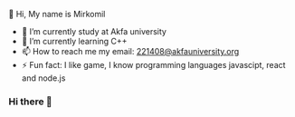 👋 Hi, My name is Mirkomil
- 🔭 I’m currently study at Akfa university
- 🌱 I’m currently learning C++
- 📫 How to reach me my email: 221408@akfauniversity.org
- ⚡ Fun fact: I like game, I know programming languages javascipt, react and node.js
### Hi there 👋

<!--
**221408cs20/221408cs20** is a ✨ _special_ ✨ repository because its `README.md` (this file) appears on your GitHub profile.

Here are some ideas to get you started:
